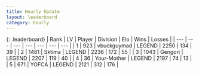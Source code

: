 ```yaml
---
title: Hourly Update
layout: leaderboard
category: hourly
---
```


{: .leaderboard}
| Rank | LV | Player | Division | Elo | Wins | Losses |
| --- | --- | --- | --- | --- | --- | --- |
| <span data-change="0">1</span> | 923 | <span title="ID: 418052">vbuckguymad</span> | LEGEND | <span data-change="0">2250</span> | <span data-change="0">134</span> | <span data-change="0">39</span> |
| <span data-change="0">2</span> | 1481 | <span title="ID: 353063">Sktima</span> | LEGEND | <span data-change="0">2236</span> | <span data-change="0">172</span> | <span data-change="0">55</span> |
| <span data-change="0">3</span> | 1043 | <span title="ID: 294236">Gengori</span> | LEGEND | <span data-change="0">2207</span> | <span data-change="0">119</span> | <span data-change="0">40</span> |
| <span data-change="0">4</span> | 36 | <span title="ID: 651975">Your-Mother</span> | LEGEND | <span data-change="28">2197</span> | <span data-change="9">74</span> | <span data-change="1">13</span> |
| <span data-change="0">5</span> | 671 | <span title="ID: 650820">YOFCA</span> | LEGEND | <span data-change="0">2121</span> | <span data-change="0">312</span> | <span data-change="0">176</span> |